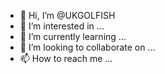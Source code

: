 - 👋 Hi, I’m @UKGOLFISH
- 👀 I’m interested in ...
- 🌱 I’m currently learning ...
- 💞️ I’m looking to collaborate on ...
- 📫 How to reach me ...

<!---
UKGOLFISH/UKGOLFISH is a ✨ special ✨ repository because its `README.md` (this file) appears on your GitHub profile.
You can click the Preview link to take a look at your changes.
--->
